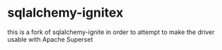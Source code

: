 # sqlalchemy-ignitex

this is a fork of sqlalchemy-ignite in order to attempt
to make the driver usable with Apache Superset



